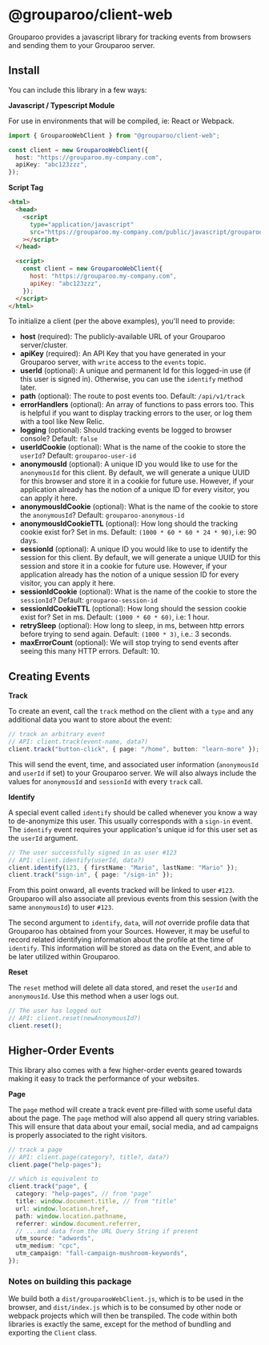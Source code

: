 # @grouparoo/client-web

Grouparoo provides a javascript library for tracking events from browsers and sending them to your Grouparoo server.

## Install

You can include this library in a few ways:

**Javascript / Typescript Module**

For use in environments that will be compiled, ie: React or Webpack.

```ts
import { GrouparooWebClient } from "@grouparoo/client-web";

const client = new GrouparooWebClient({
  host: "https://grouparoo.my-company.com",
  apiKey: "abc123zzz",
});
```

**Script Tag**

```html
<html>
  <head>
    <script
      type="application/javascript"
      src="https://grouparoo.my-company.com/public/javascript/grouparooWebClient.js"
    ></script>
  </head>

  <script>
    const client = new GrouparooWebClient({
      host: "https://grouparoo.my-company.com",
      apiKey: "abc123zzz",
    });
  </script>
</html>
```

To initialize a client (per the above examples), you'll need to provide:

- **host** (required): The publicly-available URL of your Grouparoo server/cluster.
- **apiKey** (required): An API Key that you have generated in your Grouparoo server, with `write` access to the `events` topic.
- **userId** (optional): A unique and permanent Id for this logged-in use (if this user is signed in). Otherwise, you can use the `identify` method later.
- **path** (optional): The route to post events too. Default: `/api/v1/track`
- **errorHandlers** (optional): An array of functions to pass errors too. This is helpful if you want to display tracking errors to the user, or log them with a tool like New Relic.
- **logging** (optional): Should tracking events be logged to browser console? Default: `false`
- **userIdCookie** (optional): What is the name of the cookie to store the `userId`? Default: `grouparoo-user-id`
- **anonymousId** (optional): A unique ID you would like to use for the `anonymousId` for this client. By default, we will generate a unique UUID for this browser and store it in a cookie for future use. However, if your application already has the notion of a unique ID for every visitor, you can apply it here.
- **anonymousIdCookie** (optional): What is the name of the cookie to store the `anonymousId`? Default: `grouparoo-anonymous-id`
- **anonymousIdCookieTTL** (optional): How long should the tracking cookie exist for? Set in ms. Default: `(1000 * 60 * 60 * 24 * 90)`, i.e: 90 days.
- **sessionId** (optional): A unique ID you would like to use to identify the session for this client. By default, we will generate a unique UUID for this session and store it in a cookie for future use. However, if your application already has the notion of a unique session ID for every visitor, you can apply it here.
- **sessionIdCookie** (optional): What is the name of the cookie to store the `sessionId`? Default: `grouparoo-session-id`
- **sessionIdCookieTTL** (optional): How long should the session cookie exist for? Set in ms. Default: `(1000 * 60 * 60)`, i.e: 1 hour.
- **retrySleep** (optional): How long to sleep, in ms, between http errors before trying to send again. Default: `(1000 * 3)`, i.e.: 3 seconds.
- **maxErrorCount** (optional): We will stop trying to send events after seeing this many HTTP errors. Default: 10.

## Creating Events

**Track**

To create an event, call the `track` method on the client with a `type` and any additional data you want to store about the event:

```ts
// track an arbitrary event
// API: client.track(event-name, data?)
client.track("button-click", { page: "/home", button: "learn-more" });
```

This will send the event, time, and associated user information (`anonymousId` and `userId` if set) to your Grouparoo server. We will also always include the values for `anonymousId` and `sessionId` with every `track` call.

**Identify**

A special event called `identify` should be called whenever you know a way to de-anonymize this user. This usually corresponds with a `sign-in` event. The `identify` event requires your application's unique id for this user set as the `userId` argument.

```ts
// The user successfully signed in as user #123
// API: client.identify(userId, data?)
client.identify(123, { firstName: "Mario", lastName: "Mario" });
client.track("sign-in", { page: "/sign-in" });
```

From this point onward, all events tracked will be linked to user `#123`. Grouparoo will also associate all previous events from this session (with the same `anonymousId`) to user `#123`.

The second argument to `identify`, `data`, will _not_ override profile data that Grouparoo has obtained from your Sources. However, it may be useful to record related identifying information about the profile at the time of `identify`. This information will be stored as data on the Event, and able to be later utilized within Grouparoo.

**Reset**

The `reset` method will delete all data stored, and reset the `userId` and `anonymousId`. Use this method when a user logs out.

```ts
// The user has logged out
// API: client.reset(newAnonymousId?)
client.reset();
```

## Higher-Order Events

This library also comes with a few higher-order events geared towards making it easy to track the performance of your websites.

**Page**

The `page` method will create a track event pre-filled with some useful data about the page. The `page` method will also append all query string variables. This will ensure that data about your email, social media, and ad campaigns is properly associated to the right visitors.

```ts
// track a page
// API: client.page(category?, title?, data?)
client.page("help-pages");

// which is equivalent to
client.track("page", {
  category: "help-pages", // from "page"
  title: window.document.title, // from "title"
  url: window.location.href,
  path: window.location.pathname,
  referrer: window.document.referrer,
  // ...and data from the URL Query String if present
  utm_source: "adwords",
  utm_medium: "cpc",
  utm_campaign: "fall-campaign-mushroom-keywords",
});
```

### Notes on building this package

We build both a `dist/grouparooWebClient.js`, which is to be used in the browser, and `dist/index.js` which is to be consumed by other node or webpack projects which will then be transpiled. The code within both libraries is exactly the same, except for the method of bundling and exporting the `Client` class.
